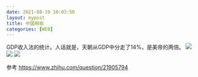 ```yaml
---
date: 2021-08-19 10:03:50
layout: mypost
title: 中国税收
categories: [WEB]
---
```




GDP收入法的统计。人话就是，天朝从GDP中分走了14%，是美帝的两倍。
![](https://pic4.zhimg.com/v2-e3e6cd91668cd834f867427fb1b3488f_b.png)
![](https://pic3.zhimg.com/v2-1c157b0be4ed7416385385a14ad7b062_b.png)
![](https://pic1.zhimg.com/v2-0d34e050244fd3abb240ca3aa2a04e28_b.png)

参考
<a href="https://www.zhihu.com/question/21905794">https://www.zhihu.com/question/21905794</a>